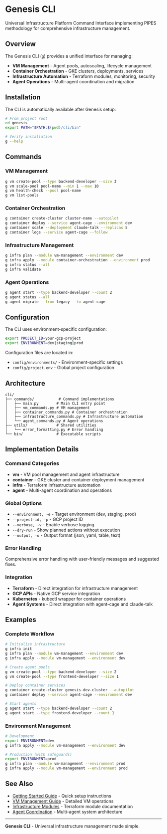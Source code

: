 # Genesis CLI

Universal Infrastructure Platform Command Interface implementing PIPES methodology for comprehensive infrastructure management.

## Overview

The Genesis CLI (`g`) provides a unified interface for managing:
- **VM Management** - Agent pools, autoscaling, lifecycle management
- **Container Orchestration** - GKE clusters, deployments, services
- **Infrastructure Automation** - Terraform modules, monitoring, security
- **Agent Operations** - Multi-agent coordination and migration

## Installation

The CLI is automatically available after Genesis setup:

```bash
# From project root
cd genesis
export PATH="$PATH:$(pwd)/cli/bin"

# Verify installation
g --help
```

## Commands

### VM Management
```bash
g vm create-pool --type backend-developer --size 3
g vm scale-pool pool-name --min 1 --max 10
g vm health-check --pool pool-name
g vm list-pools
```

### Container Orchestration
```bash
g container create-cluster cluster-name --autopilot
g container deploy --service agent-cage --environment dev
g container scale --deployment claude-talk --replicas 5
g container logs --service agent-cage --follow
```

### Infrastructure Management
```bash
g infra plan --module vm-management --environment dev
g infra apply --module container-orchestration --environment prod
g infra status --all
g infra validate
```

### Agent Operations
```bash
g agent start --type backend-developer --count 2
g agent status --all
g agent migrate --from legacy --to agent-cage
```

## Configuration

The CLI uses environment-specific configuration:

```bash
export PROJECT_ID=your-gcp-project
export ENVIRONMENT=dev|staging|prod
```

Configuration files are located in:
- `config/environments/` - Environment-specific settings
- `config/project.env` - Global project configuration

## Architecture

```
cli/
├── commands/           # Command implementations
│   ├── main.py        # Main CLI entry point
│   ├── vm_commands.py # VM management
│   ├── container_commands.py # Container orchestration
│   ├── infrastructure_commands.py # Infrastructure automation
│   └── agent_commands.py # Agent operations
├── utils/             # Shared utilities
│   └── error_formatting.py # Error handling
└── bin/               # Executable scripts
```

## Implementation Details

### Command Categories
- **vm** - VM pool management and agent infrastructure
- **container** - GKE cluster and container deployment management
- **infra** - Terraform infrastructure automation
- **agent** - Multi-agent coordination and operations

### Global Options
- `--environment, -e` - Target environment (dev, staging, prod)
- `--project-id, -p` - GCP project ID
- `--verbose, -v` - Enable verbose logging
- `--dry-run` - Show planned actions without execution
- `--output, -o` - Output format (json, yaml, table, text)

### Error Handling
Comprehensive error handling with user-friendly messages and suggested fixes.

### Integration
- **Terraform** - Direct integration for infrastructure management
- **GCP APIs** - Native GCP service integration
- **Kubernetes** - kubectl wrapper for container operations
- **Agent Systems** - Direct integration with agent-cage and claude-talk

## Examples

### Complete Workflow
```bash
# Initialize infrastructure
g infra init
g infra plan --module vm-management --environment dev
g infra apply --module vm-management --environment dev

# Create agent pools
g vm create-pool --type backend-developer --size 2
g vm create-pool --type frontend-developer --size 1

# Deploy container services
g container create-cluster genesis-dev-cluster --autopilot
g container deploy --service agent-cage --environment dev

# Start agents
g agent start --type backend-developer --count 2
g agent start --type frontend-developer --count 1
```

### Environment Management
```bash
# Development
export ENVIRONMENT=dev
g infra apply --module vm-management --environment dev

# Production (with safeguards)
export ENVIRONMENT=prod
g infra plan --module vm-management --environment prod
g infra apply --module vm-management --environment prod
```

## See Also

- [Getting Started Guide](../docs/01-getting-started/quickstart.md) - Quick setup instructions
- [VM Management Guide](../docs/04-guides/vm-management-deployment.md) - Detailed VM operations
- [Infrastructure Modules](../modules/README.md) - Terraform module documentation
- [Agent Coordination](../coordination/README.md) - Multi-agent system architecture

---

**Genesis CLI** - Universal infrastructure management made simple.
